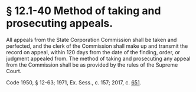 # § 12.1-40 Method of taking and prosecuting appeals.

<p>All appeals from the State Corporation Commission shall be taken and perfected, and the clerk of the Commission shall make up and transmit the record on appeal, within 120 days from the date of the finding, order, or judgment appealed from. The method of taking and prosecuting any appeal from the Commission shall be as provided by the rules of the Supreme Court.</p><p>Code 1950, § 12-63; 1971, Ex. Sess., c. 157; 2017, c. <a href='http://lis.virginia.gov/cgi-bin/legp604.exe?171+ful+CHAP0651'>651</a>.</p>